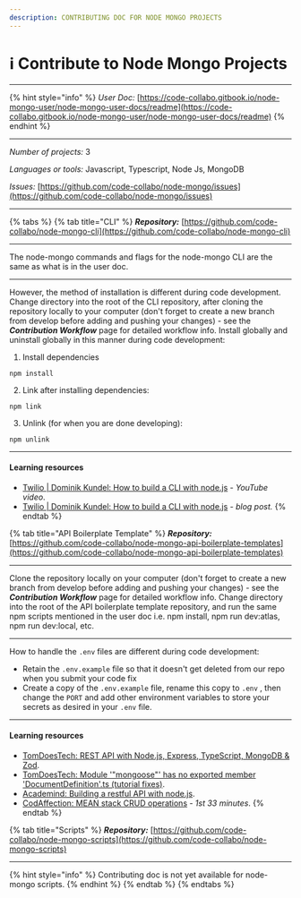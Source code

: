 ```yaml
---
description: CONTRIBUTING DOC FOR NODE MONGO PROJECTS
---
```


# ℹ Contribute to Node Mongo Projects

***

{% hint style="info" %}
_User Doc:_ [https://code-collabo.gitbook.io/node-mongo-user/node-mongo-user-docs/readme](https://code-collabo.gitbook.io/node-mongo-user/node-mongo-user-docs/readme)
{% endhint %}

***

_Number of projects:_ 3

_Languages or tools:_ Javascript, Typescript, Node Js, MongoDB

_Issues:_ [https://github.com/code-collabo/node-mongo/issues](https://github.com/code-collabo/node-mongo/issues)

***

{% tabs %}
{% tab title="CLI" %}
_**Repository:**_ [https://github.com/code-collabo/node-mongo-cli](https://github.com/code-collabo/node-mongo-cli)

***

The node-mongo commands and flags for the node-mongo CLI are the same as what is in the user doc.

***

However, the method of installation is different during code development. Change directory into the root of the CLI repository, after cloning the repository locally to your computer (don't forget to create a new branch from develop before adding and pushing your changes)  - see the _**Contribution Workflow**_ page for detailed workflow info. Install globally and uninstall globally in this manner during code development:

1. Install dependencies

```
npm install
```

2. Link after installing dependencies:

```
npm link
```

3. Unlink (for when you are done developing):

```
npm unlink
```

***

#### Learning resources

* [Twilio | Dominik Kundel: How to build a CLI with node.js](https://youtu.be/s2h28p4s-Xs) - _YouTube video_.
* [Twilio | Dominik Kundel: How to build a CLI with node.js](https://www.twilio.com/blog/how-to-build-a-cli-with-node-js) _- blog post._
{% endtab %}

{% tab title="API Boilerplate Template" %}
_**Repository:**_ [https://github.com/code-collabo/node-mongo-api-boilerplate-templates](https://github.com/code-collabo/node-mongo-api-boilerplate-templates)

***

Clone the repository locally on your computer (don't forget to create a new branch from develop before adding and pushing your changes) - see the _**Contribution Workflow**_ page for detailed workflow info. Change directory into the root of the API boilerplate template repository, and run the same npm scripts mentioned in the user doc i.e. npm install, npm run dev:atlas, npm run dev:local, etc.

***

How to handle the `.env` files are different during code development:

* Retain the `.env.example` file so that it doesn't get deleted from our repo when you submit your code fix
* Create a copy of the `.env.example` file, rename this copy to `.env` , then change the `PORT` and add other environment variables to store your secrets as desired in your `.env` file.

***

#### Learning resources

* [TomDoesTech: REST API with Node.js, Express, TypeScript, MongoDB & Zod](https://www.youtube.com/watch?v=BWUi6BS9T5Y).
* [TomDoesTech: Module '"mongoose"' has no exported member 'DocumentDefinition'.ts (tutorial fixes)](https://www.youtube.com/watch?v=5-1KuU-21uI).
* [Academind: Building a restful API with node.js](https://academind.com/tutorials/building-a-restful-api-with-nodejs/).
* [CodAffection: MEAN stack CRUD operations](https://youtu.be/UYh6EvpQquw) - _1st 33 minutes_.
{% endtab %}

{% tab title="Scripts" %}
_**Repository:**_ [https://github.com/code-collabo/node-mongo-scripts](https://github.com/code-collabo/node-mongo-scripts)

***

{% hint style="info" %}
Contributing doc is not yet available for node-mongo scripts.
{% endhint %}
{% endtab %}
{% endtabs %}

